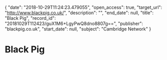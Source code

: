 {
  "date": "2018-10-29T11:24:23.479055", 
  "open_access": true, 
  "target_url": "http://www.blackpig.co.uk/", 
  "description": "", 
  "end_date": null, 
  "title": "Black Pig", 
  "record_id": "20181029T112423/guX1M6+LgyPwQ8dno8807g==", 
  "publisher": "blackpig.co.uk", 
  "start_date": null, 
  "subject": "Cambridge Network"
}

# Black Pig

